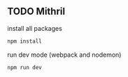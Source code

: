 ## TODO Mithril

install all packages
```javascript
npm install
```
run dev mode (webpack and nodemon)
```javascript
npm run dev
```